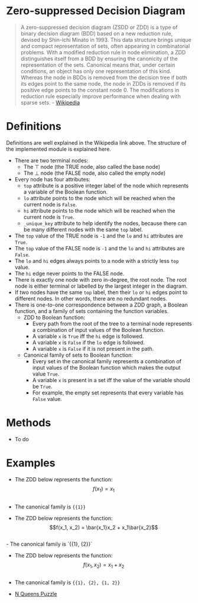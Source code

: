 

# Zero-suppressed Decision Diagram

>A zero-suppressed decision diagram (ZSDD or ZDD) is a type of binary decision diagram (BDD) based on a new reduction rule, devised by Shin-ichi Minato in 1993. This data structure brings unique and compact representation of sets, often appearing in combinatorial problems. With a modified reduction rule in node elimination, a ZDD distinguishes itself from a BDD by ensuring the canonicity of the representation of the sets. Canonical means that, under certain conditions, an object has only one representation of this kind. Whereas the node in BDDs is removed from the decision tree if both its edges point to the same node, the node in ZDDs is removed if its positive edge points to the constant node 0. The modifications in reduction rule especially improve performance when dealing with sparse sets. - [Wikipedia](https://en.m.wikipedia.org/wiki/Zero-suppressed_decision_diagram)

# Definitions
Definitions are well explained in the Wikipedia link above. The structure of the implemented module is explained here. 

- There are two terminal nodes:
  - The ⊤ node (the TRUE node, also called the base node)
  -	The ⊥ node (the FALSE node, also called the empty node)
- Every node has four attributes:
  - `top` attribute is a positive integer label of the node which represents a variable of the Boolean function.
  - `lo` attribute points to the node which will be reached when the current node is `False`.
  - `hi` attribute points to the node which will be reached when the current node is `True`.
  - `_unique_key` attribute to help identify the nodes, because there can be many different nodes with the same `top` label.
- The `top` value of the TRUE node is `-1` and the `lo` and `hi` attributes are `True`.
- The `top` value of the FALSE node is `-1` and the `lo` and `hi` attributes are `False`.
- The `lo` and `hi` edges always points to a node with a strictly less `top` value.
- The `hi` edge never points to the FALSE node.
- There is exactly one node with zero in-degree, the root node. The root node is either terminal or labelled by the largest integer in the diagram.
- If two nodes have the same `top` label, then their `lo` or `hi` edges point to different nodes. In other words, there are no redundant nodes.
- There is one-to-one correspondence between a ZDD graph, a Boolean function, and a family of sets containing the function variables.
  - ZDD to Boolean function:
    - Every path from the root of the tree to a terminal node represents a combination of input values of the Boolean function.
    - A variable `x` is `True` iff the `hi` edge is followed.
    - A variable `x` is `False` if the `lo` edge is followed.
    - A variable `x` is `False` if it is not present in the path.
  - Canonical family of sets to Boolean function:
    - Every set in the canonical family represents a combination of input values of the Boolean function which makes the output value `True`.
    - A variable `x` is present in a set iff the value of the variable should be `True`.
    - For example, the empty set represents that every variable has `False` value.
# Methods
- To do

# Examples
- The ZDD below represents the function: $$f(x_1) = x_1$$
<p align="center">
  <img https://github.com/dignipy/dignipy/tree/develop/descriptions/ZDDImage1.png>
</p>

  - The canonical family is `{{1}}`

- The ZDD below represents the function: $$f(x_1, x_2) = \bar{x_1}x_2 + x_1\bar{x_2}$$
<p align="center">
  <img https://github.com/dignipy/dignipy/tree/develop/descriptions/ZDDImage2.png>
</p>
  - The canonical family is `{{1}, {2}}`

- The ZDD below represents the function: $$f(x_1, x_2) = x_1 + x_2$$
<p align="center">
  <img https://github.com/dignipy/dignipy/tree/develop/descriptions/ZDDImage3.png>
</p>

  - The canonical family is `{{1}, {2}, {1, 2}}`

- [N Queens Puzzle](./nQueens.ipynb)

